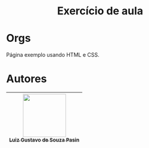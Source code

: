<h1 align="center"> Exercício de aula </h1>

# Orgs
Página exemplo usando HTML e CSS.

# Autores

| [<img loading="lazy" src="https://avatars.githubusercontent.com/u/61329230?s=400&u=e23870d7a5e3667d2631e4561a9193bca8c6b34d&v=4" width=115><br><sub>Luiz Gustavo de Souza Pasin</sub>](https://github.com/Gustav-0) | 
| :---: | 
